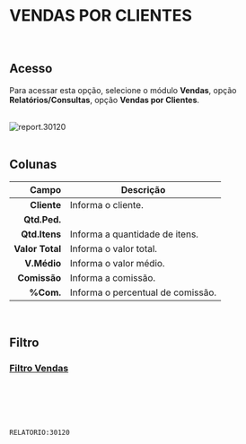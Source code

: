# VENDAS POR CLIENTES
<br>

## Acesso
Para acessar esta opção, selecione o módulo **Vendas**, opção **Relatórios/Consultas**, opção **Vendas por Clientes**.
<br>
<br>

![report.30120](https://raw.githubusercontent.com/netforcews/docs-siscom/master/relatorios/imagens/report.30120.png)
<br>
<br>

## Colunas
Campo | Descrição
--:|---
**Cliente** | Informa o cliente.
**Qtd.Ped.** | 
**Qtd.Itens** | Informa a quantidade de itens.
**Valor Total** | Informa o valor total.
**V.Médio** | Informa o valor médio.
**Comissão** | Informa a comissão.
**%Com.** | Informa o percentual de comissão.
<br>

## Filtro
### [Filtro Vendas](/geral/rep-filtro-vendas.md)
<br>
<br>
<br>
<br>

```RELATORIO:30120```
